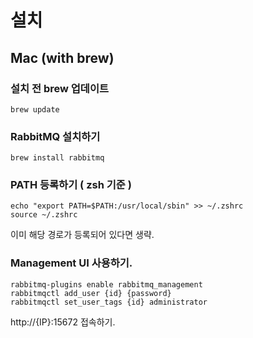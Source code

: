 # 설치

## Mac (with brew)

### 설치 전 brew 업데이트
```
brew update
```

### RabbitMQ 설치하기
```
brew install rabbitmq
```

### PATH 등록하기 ( zsh 기준 )
```
echo "export PATH=$PATH:/usr/local/sbin" >> ~/.zshrc
source ~/.zshrc
```
이미 해당 경로가 등록되어 있다면 생략.

### Management UI 사용하기.
```
rabbitmq-plugins enable rabbitmq_management
rabbitmqctl add_user {id} {password}
rabbitmqctl set_user_tags {id} administrator
```
http://{IP}:15672 접속하기.

